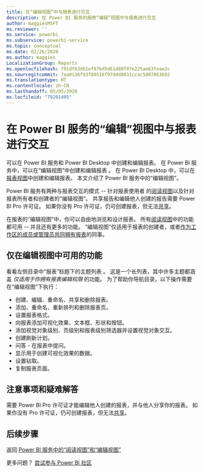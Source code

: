 ```yaml
---
title: 在“编辑视图”中与报表进行交互
description: 在 Power BI 服务的报表“编辑”视图中与报表进行交互
author: maggiesMSFT
ms.reviewer: ''
ms.service: powerbi
ms.subservice: powerbi-service
ms.topic: conceptual
ms.date: 02/26/2020
ms.author: maggies
LocalizationGroup: Reports
ms.openlocfilehash: 791df63db1ef87bd5d61d80f97e225ae63feae2c
ms.sourcegitcommit: 7aa0136f93f88516f97ddd8031ccac5d07863b92
ms.translationtype: HT
ms.contentlocale: zh-CN
ms.lasthandoff: 05/05/2020
ms.locfileid: "79201495"
---
```

# <a name="interact-with-a-report-in-editing-view-in-the-power-bi-service"></a>在 Power BI 服务的“编辑”视图中与报表进行交互
可以在 Power BI 服务和 Power BI Desktop 中创建和编辑报表。 在 Power BI 服务中，可以在“编辑视图”中创建和编辑报表  。 在 Power BI Desktop 中，可以在[报表视图](desktop-report-view.md)中创建和编辑报表。 本文介绍了 Power BI 服务中的“编辑视图”。 

Power BI 服务有两种与报表交互的模式 -- 针对报表使用者  的[阅读视图](consumer/end-user-reading-view.md)以及针对报表所有者和创建者的“编辑视图”。  共享报告和编辑他人创建的报告需要 Power BI Pro 许可证。 如果你没有 Pro 许可证，仍可创建报表，但无法[共享](service-share-reports.md)。    

在报表的“编辑视图”中，你可以自由地浏览和设计报表。 所有[阅读视图](consumer/end-user-reading-view.md)中的功能都可用 -- 并且还有更多的功能。 “编辑视图”仅适用于报表的创建者，或者[作为工作区的成员或管理员共同拥有报表](service-create-distribute-apps.md)的同事。

## <a name="functionality-only-available-in-editing-view"></a>仅在编辑视图中可用的功能
看看左侧目录中“报表”标题下的主题列表  。 这是一个长列表，其中许多主题都涵盖 *仅适用于你拥有报表编辑权限* 的功能。  为了帮助你导航目录，以下操作需要在“编辑视图”下执行：

* 创建、编辑、重命名、共享和删除报表。
* 添加、重命名、重新排列和删除报表页。
* 设置报表格式。
* 向报表添加可视化效果、文本框、形状和按钮。
* 添加视觉对象级别、页级别和报表级别筛选器并设置视觉对象交互。
* 创建刷新计划。
* 问答 - 在报表中提问。
* 显示用于创建可视化效果的数据。 
* 设置钻取。
* 复制报表页面。

## <a name="considerations-and-troubleshooting"></a>注意事项和疑难解答
需要 Power BI Pro 许可证才能编辑他人创建的报表，并与他人分享你的报表。  如果你没有 Pro 许可证，仍可创建报表，但无法[共享](service-share-reports.md)。


## <a name="next-steps"></a>后续步骤
返回 [Power BI 服务中的“阅读视图”和“编辑视图”](consumer/end-user-reading-view.md)

更多问题？ [尝试参与 Power BI 社区](https://community.powerbi.com/)

